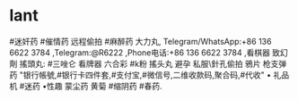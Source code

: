 # lant
#迷奸药 #催情药 远程偷拍 #麻醉药 大力丸, Telegram/WhatsApp:+86 136 6622 3784 ,Telegram:@R6222 ,Phone电话:+86 136 6622 3784 ,看棋器 致幻劑 搖頭丸: #三唑仑 看牌器 六合彩 #k粉 搖头丸 避孕 私服\針孔偷拍 鴉片 枪支弹药 "银行帳號,#银行卡四件套,#支付宝,#微信号,二维收款码,聚合码,#代收"  • 礼品机 #迷药 •性趣  蒙尘药 黄菊 #缩阴药 #春药.
